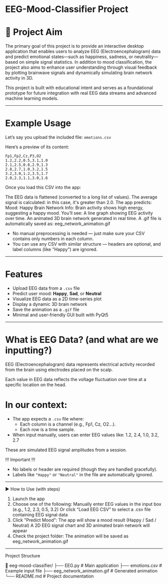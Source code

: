 # EEG-Mood-Classifier Project

# 🎯 Project Aim

The primary goal of this project is to provide an interactive desktop application that enables users to analyze EEG (Electroencephalogram) data and predict emotional states—such as happiness, sadness, or neutrality—based on simple signal statistics. In addition to mood classification, the project also aims to enhance user understanding through visual feedback by plotting brainwave signals and dynamically simulating brain network activity in 3D.

This project is built with educational intent and serves as a foundational prototype for future integration with real EEG data streams and advanced machine learning models.

---

# Example Usage

Let’s say you upload the included file: `emotions.csv`

Here’s a preview of its content:

```csv
Fp1,Fp2,Cz,P3,O2
1.2,2.2,0.5,3.1,1.0
2.1,2.5,0.8,2.9,1.3
2.8,2.7,1.0,3.2,1.5
3.2,3.0,1.2,3.5,1.7
2.0,2.3,1.1,3.0,1.6
```

Once you load this CSV into the app:

The EEG data is flattened (converted to a long list of values).
The average signal is calculated: in this case, it's greater than 2.0.
The app predicts:
    Mood: Happy
    Brain Network Info: Brain activity shows high energy, suggesting a happy mood.
You’ll see:
A line graph showing EEG activity over time.
An animated 3D brain network generated in real time.
A .gif file is automatically saved as:
    eeg_network_animation.gif

- No manual preprocessing is needed — just make sure your CSV contains only numbers in each column.
- You can use any CSV with similar structure — headers are optional, and label columns (like "Happy") are ignored.

---

# Features

- Upload EEG data from a `.csv` file
- Predict user mood: **Happy**, **Sad**, or **Neutral**
- Visualize EEG data as a 2D time-series plot
- Display a dynamic 3D brain network
- Save the animation as a `.gif` file
- Minimal and user-friendly GUI built with PyQt5

---

# What is EEG Data? (and what are we inputting?)

EEG (Electroencephalogram) data represents electrical activity recorded from the brain using electrodes placed on the scalp.

Each value in EEG data reflects the voltage fluctuation over time at a specific location on the head.

# In our context:
- The app expects a `.csv` file where:
  - Each column is a channel (e.g., Fp1, Cz, O2...).
  - Each row is a time sample.
- When input manually, users can enter EEG values like:
1.2, 2.4, 1.0, 3.2, 2.7

These are simulated EEG signal amplitudes from a session.

!!! Important !!!
- No labels or header are required (though they are handled gracefully).
- Labels like `"Happy"` or `"Neutral"` in the file are automatically ignored.

---

▶️ How to Use (with steps)

1. Launch the app
2. Choose one of the following:
Manually enter EEG values in the input box (e.g., 1.2, 2.3, 0.5, 3.2)
Or click “Load EEG CSV” to select a .csv file containing EEG signal data
3. Click "Predict Mood":
The app will show a mood result (Happy / Sad / Neutral)
A 2D EEG signal chart and 3D animated brain network will appear
4. Check the project folder:
The animation will be saved as eeg_network_animation.gif

---

Project Structure

📁 eeg-mood-classifier/
├── EEG.py                       # Main application
├── emotions.csv                 # Example input file
├── eeg_network_animation.gif    # Generated animation
└── README.md                    # Project documentation


